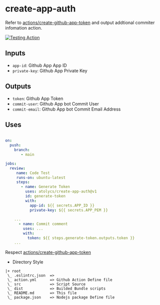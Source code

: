 # create-app-auth

Refer to [actions/create-github-app-token](https://github.com/actions/create-github-app-token) and output addtional commiter infomation action.

[![Testing Action](https://github.com/atolycs/create-app-auth/actions/workflows/ci.yml/badge.svg)](https://github.com/atolycs/create-app-auth/actions/workflows/ci.yml)

## Inputs
* `app-id`: Github App App ID
* `private-key`: Github App Private Key

## Outputs
* `token`: Github App Token
* `commit-user`: Github App bot Commit User
* `commit-email`: Github App bot Commit Email Address

## Uses
```yaml

on:
  push:
    branch:
       - main

jobs:
  review:
     name: Code Test
     runs-on: ubuntu-latest
     steps:
       - name: Generate Token
         uses: atolycs/create-app-auth@v1
         id: generate-token
         with:
           app-id: ${{ secrets.APP_ID }}
           private-key: ${{ secrets.APP_PEM }}
    
    ...
      - name: Commit comment
        uses: ...
        with:
          token: ${{ steps.generate-token.outputs.token }}
    ...
```


Respect [actions/create-github-app-token](https://github.com/actions/create-github-app-token) 

- Directory Style
```
|+ root
 \_ .eslintrc.json  =>
 \_ action.yml      => Github Action Define file
 \_ src             => Script Source
 \_ dist            => Builded Bundle scripts
 \_ README.md       => This file
 \_ package.json    => Nodejs package Define file
```
